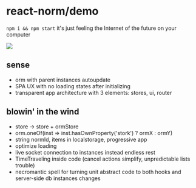 # react-norm/demo

`npm i && npm start` it's just feeling the Internet of the future on your computer

![](./primavera.jpg)

## sense

- orm with parent instances autoupdate
- SPA UX with no loading states after initializing
- transparent app architecture with 3 elements: stores, ui, router

## blowin' in the wind

- store -> store + ormStore
- orm.oneOf(inst => inst.hasOwnProperty('stork') ? ormX : ormY)
- string normId, items in localstorage, progressive app
- optimize <PreloadLink /> loading
- live socket connection to instances instead endless rest
- TimeTraveling inside code (cancel actions simplify, unpredictable lists trouble)
- necromantic spell for turning unit abstract code to both hooks and server-side db instances changes
